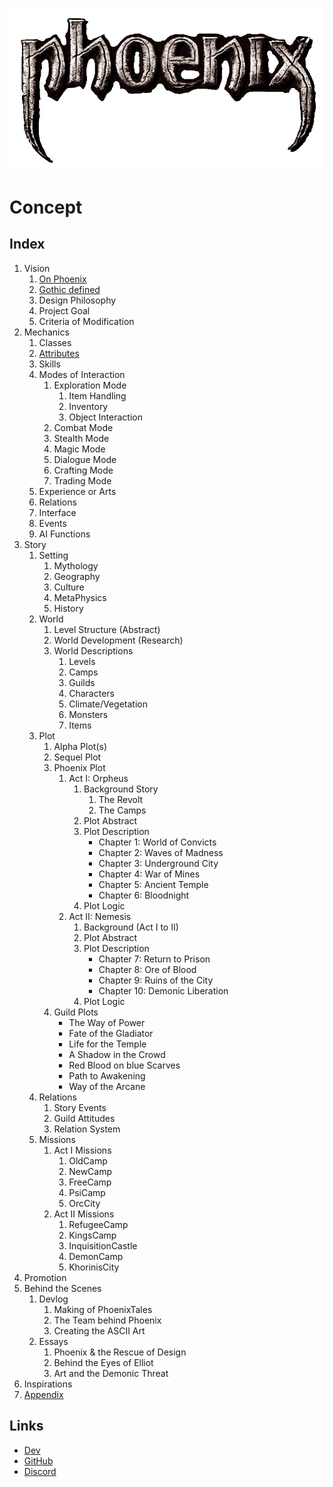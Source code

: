 ![Phoenix](_img/phnx-logo-low.png)

# Concept

## Index

1. Vision
	1. [On Phoenix](/)
	2. [Gothic defined](/vision/gothic-defined.md)
	3. Design Philosophy
	4. Project Goal
	5. Criteria of Modification
2. Mechanics
	1. Classes
	2. [Attributes](/Mechanics/attributes.md)
	3. Skills
	4. Modes of Interaction 
		1. Exploration Mode
			1. Item Handling
			2. Inventory
			3. Object Interaction
		2. Combat Mode
		3. Stealth Mode
		4. Magic Mode
		5. Dialogue Mode
		6. Crafting Mode
		7. Trading Mode
	5. Experience or Arts
	6. Relations
	7. Interface
	8. Events
	9. AI Functions
3. Story
	1. Setting
		1. Mythology
		2. Geography
		3. Culture
		4. MetaPhysics
		5. History
	2. World
		1. Level Structure (Abstract)
		2. World Development (Research)
		3. World Descriptions
			1. Levels
			2. Camps
			3. Guilds
			4. Characters
			5. Climate/Vegetation
			6. Monsters
			7. Items
	3. Plot
		1. Alpha Plot(s)
		2. Sequel Plot
		3. Phoenix Plot 
			1. Act I: Orpheus
				1. Background Story
					1. The Revolt
					2. The Camps
				2. Plot Abstract
				3. Plot Description
					* Chapter 1: World of Convicts
					* Chapter 2: Waves of Madness
					* Chapter 3: Underground City
					* Chapter 4: War of Mines
					* Chapter 5: Ancient Temple
					* Chapter 6: Bloodnight
				4. Plot Logic
			2. Act II: Nemesis
				1. Background (Act I to II)
				2. Plot Abstract
				3. Plot Description
					* Chapter 7: Return to Prison
					* Chapter 8: Ore of Blood
					* Chapter 9: Ruins of the City
					* Chapter 10: Demonic Liberation
				4. Plot Logic
		4. Guild Plots
			* The Way of Power
			* Fate of the Gladiator
			* Life for the Temple
			* A Shadow in the Crowd
			* Red Blood on blue Scarves
			* Path to Awakening
			* Way of the Arcane
	4. Relations
		1. Story Events
		2. Guild Attitudes
		3. Relation System
	5. Missions
		1. Act I Missions
			1. OldCamp
			2. NewCamp
			3. FreeCamp
			4. PsiCamp
			5. OrcCity
		2. Act II Missions
			1. RefugeeCamp
			2. KingsCamp
			3. InquisitionCastle
			4. DemonCamp
			5. KhorinisCity
4. Promotion
5. Behind the Scenes
	1. Devlog
		1. Making of PhoenixTales
		2. The Team behind Phoenix
		3. Creating the ASCII Art
	2. Essays
		1. Phoenix & the Rescue of Design
		2. Behind the Eyes of Elliot
		3. Art and the Demonic Threat 
6. Inspirations
7. [Appendix](/appendix.md)


## Links

* [Dev](https://phoenixtales.de)
* [GitHub](https://github.com/PhoenixTales)
* [Discord](https://discord.gg/CK4VAR7fpH)